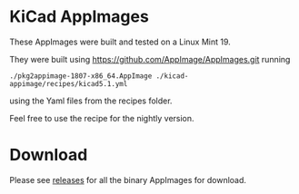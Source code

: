 KiCad AppImages
===============

These AppImages were built and tested on a Linux Mint 19. 

They were built using  https://github.com/AppImage/AppImages.git running

`./pkg2appimage-1807-x86_64.AppImage ./kicad-appimage/recipes/kicad5.1.yml`  

using the Yaml files from the recipes folder. 

Feel free to use the recipe for the nightly version. 

# Download
Please see [releases]() for all the binary AppImages for download. 
